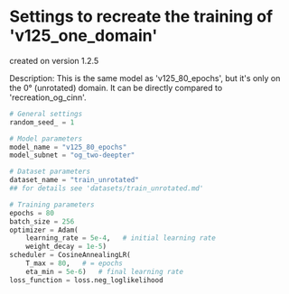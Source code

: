# Settings to recreate the training of 'v125_one_domain'

created on version 1.2.5

Description: 
This is the same model as 'v125_80_epochs', but it's only on the 0° (unrotated) domain. It can be directly compared to 'recreation_og_cinn'.

```python
# General settings
random_seed_ = 1

# Model parameters
model_name = "v125_80_epochs"
model_subnet = "og_two-deepter"

# Dataset parameters
dataset_name = "train_unrotated"
## for details see 'datasets/train_unrotated.md'

# Training parameters
epochs = 80
batch_size = 256
optimizer = Adam(
    learning_rate = 5e-4,   # initial learning rate
    weight_decay = 1e-5)
scheduler = CosineAnnealingLR(
    T_max = 80,   # = epochs
    eta_min = 5e-6)   # final learning rate
loss_function = loss.neg_loglikelihood
```